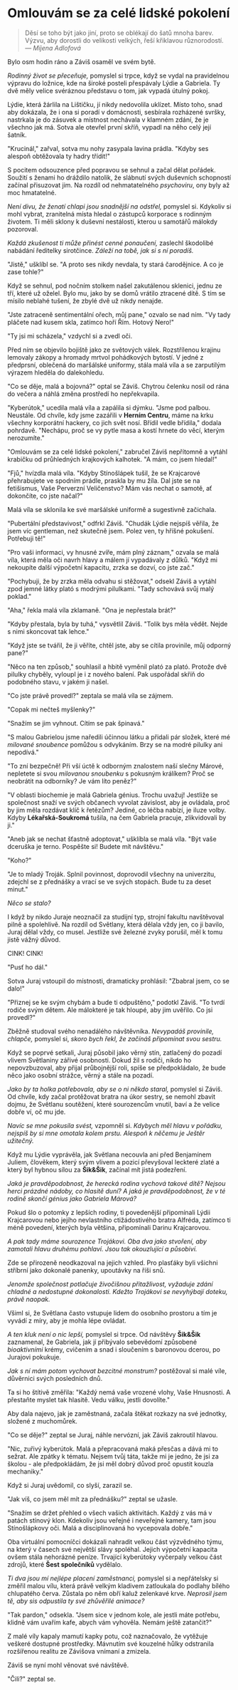 # Omlouvám se za celé lidské pokolení

> Děsí se toho být jako jiní, proto se oblékají do šatů mnoha barev. Výzvu, aby dorostli do velikosti velkých, řeší křiklavou různorodostí.
> — *Míjena Adlofová*

Bylo osm hodin ráno a Záviš osaměl ve svém bytě.

*Rodinný život se přeceňuje,* pomyslel si trpce, když se vydal na pravidelnou výpravu do ložnice, kde na široké posteli přespávaly Lýdie a Gabriela. Ty dvě měly velice svéráznou představu o tom, jak vypadá útulný pokoj.

Lýdie, která žárlila na Lištičku, jí nikdy nedovolila uklízet. Místo toho, snad aby dokázala, že i ona si poradí v domácnosti, sesbírala rozházené svršky, nastrkala je do zásuvek a místnost nechávala v klamném zdání, že je všechno jak má. Sotva ale otevřel první skříň, vypadl na něho celý její šatník.

"Krucinál," zařval, sotva mu nohy zasypala lavina prádla. "Kdyby ses alespoň obtěžovala ty hadry třídit!"

S pocitem odsouzence před popravou se sehnul a začal dělat pořádek. Soužití s ženami ho dráždilo natolik, že slábnutí svých duševních schopností začínal přisuzovat jim. Na rozdíl od nehmatatelného *psychoviru*, ony byly až moc hmatatelné.

*Není divu, že ženatí chlapi jsou snadnější na odstřel,* pomyslel si. Kdykoliv si mohl vybrat, zranitelná místa hledal o zástupců korporace s rodinným životem. Ti měli sklony k duševní nestálosti, kterou u samotářů málokdy pozoroval.

*Každá zkušenost ti může přinést cenné ponaučení,* zaslechl škodolibé nabádání ředitelky sirotčince. *Záleží na tobě, jak si s ní poradíš.*

"Jistě," ušklíbl se. "A proto ses nikdy nevdala, ty stará čarodějnice. A co je zase tohle?"

Když se sehnul, pod nočním stolkem našel zakutálenou sklenici, jednu ze tří, které už oželel. Bylo mu, jako by se domů vrátilo ztracené dítě. S tím se mísilo neblahé tušení, že zbylé dvě už nikdy nenajde.

"Jste zatraceně sentimentální ořech, můj pane," ozvalo se nad ním. "Vy tady pláčete nad kusem skla, zatímco hoří Řím. Hotový Nero!"

"Ty jsi mi scházela," vzdychl si a zvedl oči.

Před ním se objevilo bojiště jako ze světových válek. Rozstřílenou krajinu lemovaly zákopy a hromady mrtvol pohádkových bytostí. V jedné z předprsní, oblečená do maršálské uniformy, stála malá víla a se zarputilým výrazem hleděla do dalekohledu.

"Co se děje, malá a bojovná?" optal se Záviš. Chytrou čelenku nosil od rána do večera a náhlá změna prostředí ho nepřekvapila.

"Kyberútok," ucedila malá víla a zapálila si dýmku. "Jsme pod palbou. Neustále. Od chvíle, kdy jsme zazářili v **Herním Centru**, máme na krku všechny korporátní hackery, co jich svět nosí. Břídil vedle břídila," dodala pohrdavě. "Nechápu, proč se vy pytle masa a kostí hrnete do věcí, kterým nerozumíte."

"Omlouvám se za celé lidské pokolení," zabručel Záviš nepřítomně a vytáhl krabičku od průhledných krajkových kalhotek. "A mám, co jsem hledal!"

"Fjů," hvízdla malá víla. "Kdyby Stínošlápek tušil, že se Krajcarové přehrabujete ve spodním prádle, praskla by mu žíla. Dal jste se na fetišismus, Vaše Perverzní Veličenstvo? Mám vás nechat o samotě, ať dokončíte, co jste načal?"

Malá víla se sklonila ke své maršálské uniformě a sugestivně začichala.

"Pubertální představivost," odfrkl Záviš. "Chudák Lýdie nejspíš věřila, že jsem víc gentleman, než skutečně jsem. Polez ven, ty hříšné pokušení. Potřebuji tě!"

"Pro vaši informaci, vy hnusné zvíře, mám plný záznam," ozvala se malá víla, která měla oči navrh hlavy a málem jí vypadávaly z důlků. "Když mi nekoupíte další výpočetní kapacitu, zrzka se dozví, co jste zač."

"Pochybuji, že by zrzka měla odvahu si stěžovat," odsekl Záviš a vytáhl zpod jemné látky plató s modrými pilulkami. "Tady schovává svůj malý poklad."

"Aha," řekla malá víla zklamaně. "Ona je nepřestala brát?"

"Kdyby přestala, byla by tuhá," vysvětlil Záviš. "Tolik bys měla vědět. Nejde s nimi skoncovat tak lehce."

"Když jste se tvářil, že ji věříte, chtěl jste, aby se cítila provinile, můj odporný pane?"

"Něco na ten způsob," souhlasil a hbitě vyměnil plató za plató. Protože dvě pilulky chyběly, vyloupl je i z nového balení. Pak uspořádal skříň do podobného stavu, v jakém ji našel.

"Co jste právě provedl?" zeptala se malá víla se zájmem.

"Copak mi nečteš myšlenky?"

"Snažím se jim vyhnout. Cítím se pak špinavá."

"S malou Gabrielou jsme naředili účinnou látku a přidali pár složek, které mé *milované snoubence* pomůžou s odvykáním. Brzy se na modré pilulky ani nepodívá."

"To zní bezpečně! Při vší úctě k odborným znalostem naší slečny Márové, nepletete si svou *milovanou snoubenku* s pokusným králíkem? Proč se neobrátit na odborníky? Je vám líto peněz?"

"V oblasti biochemie je malá Gabriela génius. Trochu uvažuj! Jestliže se společnost snaží ve svých občanech  vyvolat závislost, aby je ovládala, proč by jim měla rozdávat klíč k řetězům? Jediné, co léčba nabízí, je iluze volby. Kdyby **Lékařská-Soukromá** tušila, na čem Gabriela pracuje, zlikvidovali by ji."

"Aneb jak se nechat šťastně adoptovat," ušklíbla se malá víla. "Být vaše dceruška je terno. Pospěšte si! Budete mít návštěvu."

"Koho?"

"Je to mladý Troják. Splnil povinnost, doprovodil všechny na univerzitu, zdejchl se z přednášky a vrací se ve svých stopách. Bude tu za deset minut."

*Něco se stalo?*

I když by nikdo Juraje neoznačil za studijní typ, strojní fakultu navštěvoval pilně a spolehlivě. Na rozdíl od Světlany, která dělala vždy jen, co ji bavilo, Juraj dělal vždy, co musel. Jestliže své železné zvyky porušil, měl k tomu jistě vážný důvod.

CINK! CINK!

"Pusť ho dál."

Sotva Juraj vstoupil do místnosti, dramaticky prohlásil: "Zbabral jsem, co se dalo!"

"Přiznej se ke svým chybám a bude ti odpuštěno," podotkl Záviš. "To tvrdí rodiče svým dětem. Ale málokteré je tak hloupé, aby jim uvěřilo. Co jsi provedl?"

Zběžně studoval svého nenadálého návštěvníka. *Nevypadáš provinile, chlapče,* pomyslel si, *skoro bych řekl, že začínáš připomínat svou sestru.*

Když se poprvé setkali, Juraj působil jako věrný stín, zatlačený do pozadí vlivem Světlaniny zářivé osobnosti. Dokud žil s rodiči, nikdo ho nepovzbuzoval, aby přijal průbojnější roli, spíše se předpokládalo, že bude něco jako osobní strážce, věrný a stále na pozadí.

*Jako by ta holka potřebovala, aby se o ni někdo staral,* pomyslel si Záviš. Od chvíle, kdy začal protěžovat bratra na úkor sestry, se nemohl zbavit dojmu, že Světlanu soutěžení, které sourozencům vnutil, baví a že velice dobře ví, oč mu jde.

*Navíc se mne pokusila svést,* vzpomněl si. *Kdybych měl hlavu v pořádku, nejspíš by si mne omotala kolem prstu. Alespoň k něčemu je Ještěr užitečný.*

Když mu Lýdie vyprávěla, jak Světlana necouvla ani před Benjamínem Juliem, člověkem, který svým vlivem a pozicí převyšoval leckteré zlaté a který byl hybnou sílou za **Šik&Šik**, začínal mít jistá podezření.

*Jaká je pravděpodobnost, že herecká rodina vychová takové dítě? Nejsou herci prázdné nádoby, co hlasitě duní? A jaká je pravděpodobnost, že v té rodině skončí génius jako Gabriela Márová?*

Pokud šlo o potomky z lepších rodiny, ti povedenější připomínali Lýdii Krajcarovou nebo jejího nevlastního ctižádostivého  bratra Alfréda, zatímco ti méně povedení, kterých byla většina, připomínali Darinu Krajcarovou.

*A pak tady máme sourozence Trojákovi. Oba dva jako stvoření, aby zamotali hlavu druhému pohlaví. Jsou tak okouzlující a působiví.*

Zde se přirozeně neodkazoval na jejich vzhled. Pro plasťáky byli všichni stříbrní jako dokonalé panenky, upoutávky na říši snů.

*Jenomže společnost potlačuje živočišnou přitažlivost, vyžaduje zdání chladné a nedostupné dokonalosti. Kdežto Trojákovi se nevyhýbají doteku, právě naopak.*

Všiml si, že Světlana často vstupuje lidem do osobního prostoru a tím je vyvádí z míry, aby je mohla lépe ovládat.

*A ten kluk není o nic lepší,* pomyslel si trpce. Od návštěvy **Šik&Šik** zaznamenal, že Gabriela, jak jí přibývalo sebevědomí způsobené *bioaktivními* krémy, cvičením a snad i sloučením s baronovou dcerou, po Jurajovi pokukuje.

*Jak s ní mám potom vychovat bezcitné monstrum?* postěžoval si malé víle, důvěrnici svých posledních dnů.

Ta si ho štítivě změřila: "Každý nemá vaše vrozené vlohy, Vaše Hnusnosti. A přestaňte myslet tak hlasitě. Vedu válku, jestli dovolíte."

Aby dala najevo, jak je zaměstnaná, začala štěkat rozkazy na své jednotky, složené z muchomůrek.

"Co se děje?" zeptal se Juraj, náhle nervózní, jak Záviš zakroutil hlavou.

"Nic, zuřivý kyberútok. Malá a přepracovaná maká přesčas a dává mi to sežrat. Ale zpátky k tématu. Nejsem tvůj táta, takže mi je jedno, že jsi za školou - ale předpokládám, že jsi měl dobrý důvod proč opustit kouzla mechaniky."

Když si Juraj uvědomil, co slyší, zarazil se.

"Jak víš, co jsem měl mít za přednášku?" zeptal se užasle.

"Snažím se držet přehled o všech vašich aktivitách. Každý z vás má v patách stínový klon. Kdekoliv jsou veřejné i neveřejné kamery, tam jsou Stínošlápkovy oči. Malá a disciplinovaná ho vycepovala dobře."

Oba virtuální pomocníčci dokázali nahradit velkou část výzvědného týmu, na který v časech své největší slávy spoléhal. Jejich výpočetní kapacita ovšem stála nehorázné peníze. Trvající kyberútoky vyčerpaly velkou část zdrojů, které **Šest společníků** vydělalo.

*Ti dva jsou mí nejlépe placení zaměstnanci,* pomyslel si a nepřátelsky si změřil malou vílu, která právě velkým kladivem zatloukala do podlahy bílého chlupatého červa. Zůstala po něm obří kaluž zelenkavé krve. *Neprosil jsem tě, aby sis odpustila ty své zhůvěřilé animace?*

"Tak pardon," odsekla. "Jsem sice v jednom kole, ale jestli máte potřebu, klidně vám uvařím kafe, abych vám vyhověla. Nemám ještě zatančit?"

Z malé víly kapaly mamutí kapky potu, což naznačovalo, že vytěžuje veškeré dostupné prostředky. Mávnutím své kouzelné hůlky odstranila rozšířenou realitu ze Závišova vnímaní a zmizela.

Záviš se nyní mohl věnovat své návštěvě.

"Čili?" zeptal se.
